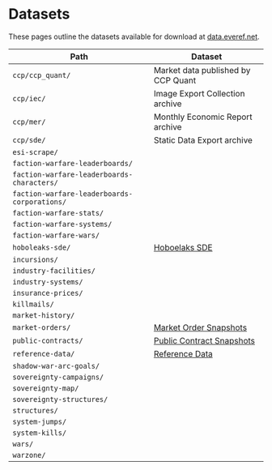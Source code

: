 # Datasets

These pages outline the datasets available for download at [data.everef.net](https://data.everef.net/).

| Path                                         | Dataset                                          |
|----------------------------------------------|--------------------------------------------------|
| `ccp/ccp_quant/`                             | Market data published by CCP Quant               |
| `ccp/iec/`                                   | Image Export Collection archive                  |
| `ccp/mer/`                                   | Monthly Economic Report archive                  |
| `ccp/sde/`                                   | Static Data Export archive                       |
| `esi-scrape/`                                |                                                  |
| `faction-warfare-leaderboards/`              |                                                  |
| `faction-warfare-leaderboards-characters/`   |                                                  |
| `faction-warfare-leaderboards-corporations/` |                                                  |
| `faction-warfare-stats/`                     |                                                  |
| `faction-warfare-systems/`                   |                                                  |
| `faction-warfare-wars/`                      |                                                  |
| `hoboleaks-sde/`                             | [Hoboelaks SDE](hoboleaks-sde.md)                |
| `incursions/`                                |                                                  |
| `industry-facilities/`                       |                                                  |
| `industry-systems/`                          |                                                  |
| `insurance-prices/`                          |                                                  |
| `killmails/`                                 |                                                  |
| `market-history/`                            |                                                  |
| `market-orders/`                             | [Market Order Snapshots](market-orders.md)       |
| `public-contracts/`                          | [Public Contract Snapshots](public-contracts.md) |
| `reference-data/`                            | [Reference Data](reference-data.md)              |
| `shadow-war-arc-goals/`                      |                                                  |
| `sovereignty-campaigns/`                     |                                                  |
| `sovereignty-map/`                           |                                                  |
| `sovereignty-structures/`                    |                                                  |
| `structures/`                                |                                                  |
| `system-jumps/`                              |                                                  |
| `system-kills/`                              |                                                  |
| `wars/`                                      |                                                  |
| `warzone/`                                   |                                                  |
